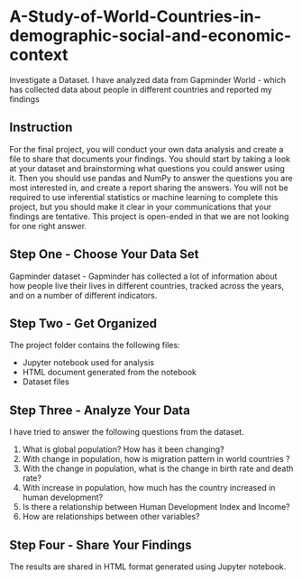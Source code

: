 # A-Study-of-World-Countries-in-demographic-social-and-economic-context

Investigate a Dataset. I have analyzed data from Gapminder World - which has collected data about people in different countries and reported my findings

## Instruction

For the final project, you will conduct your own data analysis and create a file to share that documents your findings. You should start by taking a look at your dataset and brainstorming what questions you could answer using it. Then you should use pandas and NumPy to answer the questions you are most interested in, and create a report sharing the answers. You will not be required to use inferential statistics or machine learning to complete this project, but you should make it clear in your communications that your findings are tentative. This project is open-ended in that we are not looking for one right answer.

## Step One - Choose Your Data Set

Gapminder dataset - Gapminder has collected a lot of information about how people live their lives in different countries, tracked across the years, and on a number of different indicators. 

## Step Two - Get Organized

The project folder contains the following files:
- Jupyter notebook used for analysis
- HTML document generated from the notebook
- Dataset files

## Step Three - Analyze Your Data

I have tried to answer the following questions from the dataset.
1. What is global population? How has it been changing?
2. With change in population, how is migration pattern in world countries ?
3. With the change in population, what is the change in birth rate and death rate?
4. With increase in population, how much has the country increased in human development?
5. Is there a relationship between Human Development Index and Income?
6. How are relationships between other variables?

## Step Four - Share Your Findings

The results are shared in HTML format generated using Jupyter notebook.

